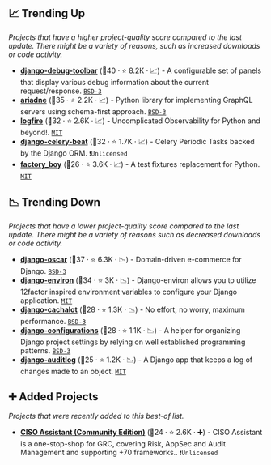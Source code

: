 ## 📈 Trending Up

_Projects that have a higher project-quality score compared to the last update. There might be a variety of reasons, such as increased downloads or code activity._

- <b><a href="https://github.com/django-commons/django-debug-toolbar">django-debug-toolbar</a></b> (🥇40 ·  ⭐ 8.2K · 📈) - A configurable set of panels that display various debug information about the current request/response. <code><a href="http://bit.ly/3aKzpTv">BSD-3</a></code>
- <b><a href="https://github.com/mirumee/ariadne">ariadne</a></b> (🥈35 ·  ⭐ 2.2K · 📈) - Python library for implementing GraphQL servers using schema-first approach. <code><a href="http://bit.ly/3aKzpTv">BSD-3</a></code>
- <b><a href="https://github.com/pydantic/logfire">logfire</a></b> (🥇32 ·  ⭐ 2.6K · 📈) - Uncomplicated Observability for Python and beyond!. <code><a href="http://bit.ly/34MBwT8">MIT</a></code>
- <b><a href="https://github.com/celery/django-celery-beat">django-celery-beat</a></b> (🥉32 ·  ⭐ 1.7K · 📈) - Celery Periodic Tasks backed by the Django ORM. <code>❗Unlicensed</code>
- <b><a href="https://github.com/FactoryBoy/factory_boy">factory_boy</a></b> (🥉26 ·  ⭐ 3.6K · 📈) - A test fixtures replacement for Python. <code><a href="http://bit.ly/34MBwT8">MIT</a></code>

## 📉 Trending Down

_Projects that have a lower project-quality score compared to the last update. There might be a variety of reasons such as decreased downloads or code activity._

- <b><a href="https://github.com/django-oscar/django-oscar">django-oscar</a></b> (🥇37 ·  ⭐ 6.3K · 📉) - Domain-driven e-commerce for Django. <code><a href="http://bit.ly/3aKzpTv">BSD-3</a></code>
- <b><a href="https://github.com/joke2k/django-environ">django-environ</a></b> (🥇34 ·  ⭐ 3K · 📉) - Django-environ allows you to utilize 12factor inspired environment variables to configure your Django application. <code><a href="http://bit.ly/34MBwT8">MIT</a></code>
- <b><a href="https://github.com/noripyt/django-cachalot">django-cachalot</a></b> (🥇28 ·  ⭐ 1.3K · 📉) - No effort, no worry, maximum performance. <code><a href="http://bit.ly/3aKzpTv">BSD-3</a></code>
- <b><a href="https://github.com/jazzband/django-configurations">django-configurations</a></b> (🥉28 ·  ⭐ 1.1K · 📉) - A helper for organizing Django project settings by relying on well established programming patterns. <code><a href="http://bit.ly/3aKzpTv">BSD-3</a></code>
- <b><a href="https://github.com/jazzband/django-auditlog">django-auditlog</a></b> (🥈25 ·  ⭐ 1.2K · 📉) - A Django app that keeps a log of changes made to an object. <code><a href="http://bit.ly/34MBwT8">MIT</a></code>

## ➕ Added Projects

_Projects that were recently added to this best-of list._

- <b><a href="https://github.com/intuitem/ciso-assistant-community">CISO Assistant (Community Edition)</a></b> (🥇24 ·  ⭐ 2.6K · ➕) - CISO Assistant is a one-stop-shop for GRC, covering Risk, AppSec and Audit Management and supporting +70 frameworks.. <code>❗Unlicensed</code>

